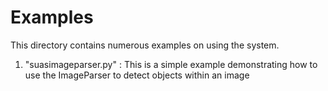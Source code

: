 # Examples

This directory contains numerous examples on using the system.

1. "suasimageparser.py" : This is a simple example demonstrating how to use the ImageParser to detect objects within an image
